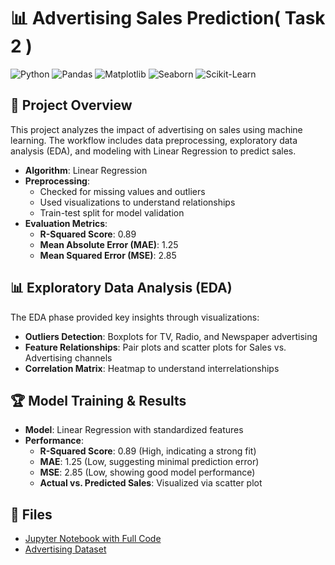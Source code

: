 # 📊 Advertising Sales Prediction( Task 2 )
![Python](https://img.shields.io/badge/Python-3776AB?style=for-the-badge&logo=python&logoColor=white)
![Pandas](https://img.shields.io/badge/Pandas-150458?style=for-the-badge&logo=pandas&logoColor=white)
![Matplotlib](https://img.shields.io/badge/Matplotlib-11557C?style=for-the-badge&logo=matplotlib&logoColor=white)
![Seaborn](https://img.shields.io/badge/Seaborn-4B8BBE?style=for-the-badge&logo=python&logoColor=white)
![Scikit-Learn](https://img.shields.io/badge/Scikit--Learn-F7931E?style=for-the-badge&logo=scikit-learn&logoColor=white)

## 📌 Project Overview
This project analyzes the impact of advertising on sales using machine learning. The workflow includes data preprocessing, exploratory data analysis (EDA), and modeling with Linear Regression to predict sales.

- **Algorithm**: Linear Regression
- **Preprocessing**:
  - Checked for missing values and outliers
  - Used visualizations to understand relationships
  - Train-test split for model validation
- **Evaluation Metrics**:
  - **R-Squared Score**: 0.89
  - **Mean Absolute Error (MAE)**: 1.25
  - **Mean Squared Error (MSE)**: 2.85

## 📊 Exploratory Data Analysis (EDA)
The EDA phase provided key insights through visualizations:
- **Outliers Detection**: Boxplots for TV, Radio, and Newspaper advertising
- **Feature Relationships**: Pair plots and scatter plots for Sales vs. Advertising channels
- **Correlation Matrix**: Heatmap to understand interrelationships

## 🏆 Model Training & Results
- **Model**: Linear Regression with standardized features
- **Performance**:
  - **R-Squared Score**: 0.89 (High, indicating a strong fit)
  - **MAE**: 1.25 (Low, suggesting minimal prediction error)
  - **MSE**: 2.85 (Low, showing good model performance)
  - **Actual vs. Predicted Sales**: Visualized via scatter plot

## 📁 Files
- [Jupyter Notebook with Full Code](https://github.com/RabbiTheAnalyst/CODSOFT/blob/main/Task%20-%202/%20Sales_Prediction.ipynb)
- [Advertising Dataset](https://github.com/RabbiTheAnalyst/CODSOFT/blob/main/Task%20-%202/advertising.csv)
